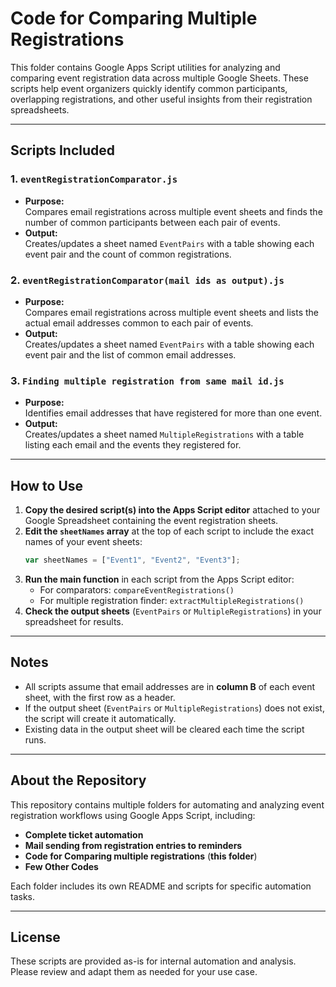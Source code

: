 # Code for Comparing Multiple Registrations

This folder contains Google Apps Script utilities for analyzing and comparing event registration data across multiple Google Sheets. These scripts help event organizers quickly identify common participants, overlapping registrations, and other useful insights from their registration spreadsheets.

---

## Scripts Included

### 1. `eventRegistrationComparator.js`
- **Purpose:**  
  Compares email registrations across multiple event sheets and finds the number of common participants between each pair of events.
- **Output:**  
  Creates/updates a sheet named `EventPairs` with a table showing each event pair and the count of common registrations.

### 2. `eventRegistrationComparator(mail ids as output).js`
- **Purpose:**  
  Compares email registrations across multiple event sheets and lists the actual email addresses common to each pair of events.
- **Output:**  
  Creates/updates a sheet named `EventPairs` with a table showing each event pair and the list of common email addresses.

### 3. `Finding multiple registration from same mail id.js`
- **Purpose:**  
  Identifies email addresses that have registered for more than one event.
- **Output:**  
  Creates/updates a sheet named `MultipleRegistrations` with a table listing each email and the events they registered for.

---

## How to Use

1. **Copy the desired script(s) into the Apps Script editor** attached to your Google Spreadsheet containing the event registration sheets.
2. **Edit the `sheetNames` array** at the top of each script to include the exact names of your event sheets:
   ```javascript
   var sheetNames = ["Event1", "Event2", "Event3"];
   ```
3. **Run the main function** in each script from the Apps Script editor:
   - For comparators: `compareEventRegistrations()`
   - For multiple registration finder: `extractMultipleRegistrations()`
4. **Check the output sheets** (`EventPairs` or `MultipleRegistrations`) in your spreadsheet for results.

---

## Notes

- All scripts assume that email addresses are in **column B** of each event sheet, with the first row as a header.
- If the output sheet (`EventPairs` or `MultipleRegistrations`) does not exist, the script will create it automatically.
- Existing data in the output sheet will be cleared each time the script runs.

---

## About the Repository

This repository contains multiple folders for automating and analyzing event registration workflows using Google Apps Script, including:

- **Complete ticket automation**
- **Mail sending from registration entries to reminders**
- **Code for Comparing multiple registrations** (**this folder**)
- **Few Other Codes**

Each folder includes its own README and scripts for specific automation tasks.

---

## License

These scripts are provided as-is for internal automation and analysis. Please review and adapt them as needed for your use case.